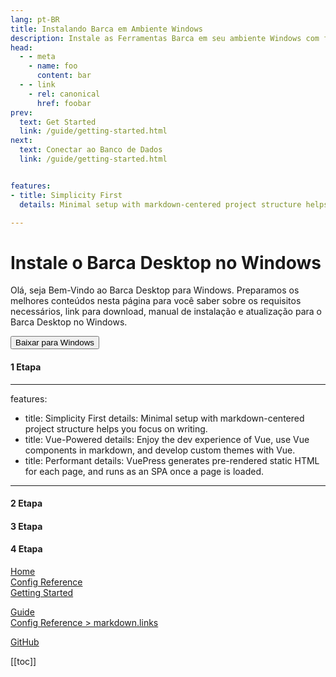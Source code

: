 ```yaml
---
lang: pt-BR
title: Instalando Barca em Ambiente Windows
description: Instale as Ferramentas Barca em seu ambiente Windows com facilidade
head:
  - - meta
    - name: foo
      content: bar
  - - link
    - rel: canonical
      href: foobar
prev:
  text: Get Started
  link: /guide/getting-started.html
next:
  text: Conectar ao Banco de Dados
  link: /guide/getting-started.html


features:
- title: Simplicity First
  details: Minimal setup with markdown-centered project structure helps you focus on writing.

---
```



# Instale o Barca Desktop no Windows


Olá, seja Bem-Vindo ao Barca Desktop para Windows. Preparamos os melhores conteúdos nesta página para você saber sobre os requisitos necessários, link para download, manual de instalação e atualização para o Barca Desktop no Windows.


<button type="button">
  Baixar para Windows
</button>


#### 1 Etapa

--- 
features:
  - title: Simplicity First
    details: Minimal setup with markdown-centered project structure helps you focus on writing.
  - title: Vue-Powered
    details: Enjoy the dev experience of Vue, use Vue components in markdown, and develop custom themes with Vue.
  - title: Performant
    details: VuePress generates pre-rendered static HTML for each page, and runs as an SPA once a page is loaded.
---




#### 2 Etapa





#### 3 Etapa




#### 4 Etapa


<!-- relative path -->
[Home](../README.md)  
[Config Reference](../reference/config.md)  
[Getting Started](./getting-started.md)  
<!-- absolute path -->
[Guide](/guide/README.md)  
[Config Reference > markdown.links](/reference/config.md#links)  
<!-- URL -->
[GitHub](https://github.com)  



[[toc]]